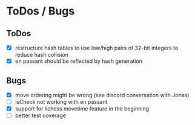 # ToDos / Bugs

## ToDos
- [X] restructure hash tables to use low/high pairs of 32-bit integers to reduce hash collision
- [X] en passant should be reflected by hash generation
## Bugs
- [X] move ordering might be wrong (see discord conversation with Jonas)
- [ ] isCheck not working with en passant
- [X] support for lichess movetime feature in the beginning
- [ ] better test coverage